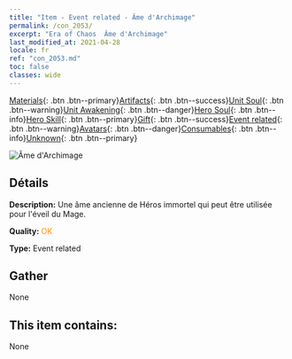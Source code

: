 ```yaml
---
title: "Item - Event related - Âme d'Archimage"
permalink: /con_2053/
excerpt: "Era of Chaos  Âme d'Archimage"
last_modified_at: 2021-04-28
locale: fr
ref: "con_2053.md"
toc: false
classes: wide
---
```

 [Materials](/ItemsFR/){: .btn .btn--primary}[Artifacts](/ItemsFR/Artifacts/){: .btn .btn--success}[Unit Soul](/ItemsFR/UnitSoul/){: .btn .btn--warning}[Unit Awakening](/ItemsFR/UnitAwakening/){: .btn .btn--danger}[Hero Soul](/ItemsFR/HeroSoul/){: .btn .btn--info}[Hero Skill](/ItemsFR/HeroSkill/){: .btn .btn--primary}[Gift](/ItemsFR/Gift/){: .btn .btn--success}[Event related](/ItemsFR/Events/){: .btn .btn--warning}[Avatars](/ItemsFR/Avatars/){: .btn .btn--danger}[Consumables](/ItemsFR/Consumables/){: .btn .btn--info}[Unknown](/ItemsFR/Unknown/){: .btn .btn--primary}

 ![Âme d'Archimage](/images/t/juexing_604.png)

## Détails
 **Description:** Une âme ancienne de Héros immortel qui peut être utilisée pour l'éveil du Mage.

 **Quality:** <span style="color: #FF8C00">OK</span>

 **Type:** Event related

## Gather

  None

## This item contains:

  None

